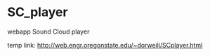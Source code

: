 SC_player
=========

webapp Sound Cloud player

temp link: http://web.engr.oregonstate.edu/~dorweilj/SCplayer.html
